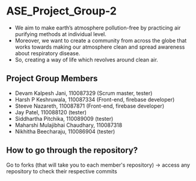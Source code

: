 # ASE_Project_Group-2

- We aim to make earth’s atmosphere pollution-free by practicing air purifying methods at individual level. 
- Moreover, we want to create a community from across the globe that works towards making our atmosphere clean and spread awareness about respiratory disease. 
- So, creating a way of life which revolves around clean air.

## Project Group Members

* Devam Kalpesh Jani, 110087329 (Scrum master, tester)
* Harsh P Keshruwala,	110087334 (Front-end, firebase developer)
* Steeve Nazareth,	110087871 (Front-end, firebase developer)
* Jay Patel,	110088120 (tester)
* Siddhartha Pitchika,	110089009 (tester)     
* Maharshi Mulajibhai Chaudhary,	110087318
* Nikhitha Beecharaju,	110086904 (tester)

## How to go through the repository?

Go to forks (that will take you to each member's repository) -> access any repository to check their respective commits
